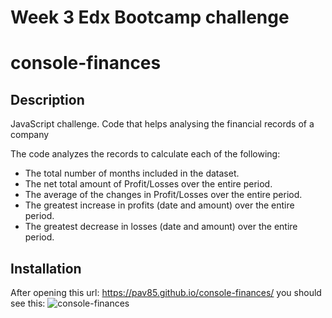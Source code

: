 # Week 3 Edx Bootcamp challenge 

# console-finances

## Description 

JavaScript challenge. Code that helps analysing the financial records of a company

The code analyzes the records to calculate each of the following:

* The total number of months included in the dataset.
* The net total amount of Profit/Losses over the entire period.
* The average of the changes in Profit/Losses over the entire period.
* The greatest increase in profits (date and amount) over the entire period.
* The greatest decrease in losses (date and amount) over the entire period.

## Installation

After opening this url: https://pav85.github.io/console-finances/ you should see this:
![console-finances]()
